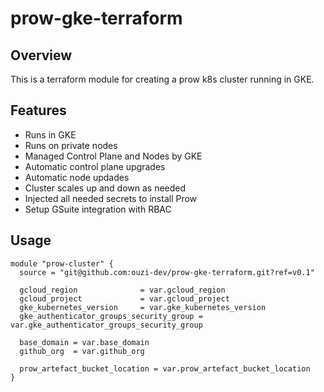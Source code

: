 # prow-gke-terraform

## Overview

This is a terraform module for creating a prow k8s cluster running in GKE.

## Features

- Runs in GKE
- Runs on private nodes 
- Managed Control Plane and Nodes by GKE
- Automatic control plane upgrades
- Automatic node updades
- Cluster scales up and down as needed
- Injected all needed secrets to install Prow
- Setup GSuite integration with RBAC

## Usage

```
module "prow-cluster" {
  source = "git@github.com:ouzi-dev/prow-gke-terraform.git?ref=v0.1"

  gcloud_region              = var.gcloud_region
  gcloud_project             = var.gcloud_project
  gke_kubernetes_version     = var.gke_kubernetes_version
  gke_authenticator_groups_security_group = var.gke_authenticator_groups_security_group

  base_domain = var.base_domain
  github_org  = var.github_org

  prow_artefact_bucket_location = var.prow_artefact_bucket_location
}
```

